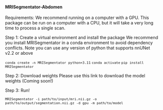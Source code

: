 #### **MRISegmentator-Abdomen**

Requirements: We recommend running on a computer with a GPU. This package can be run on a computer with a CPU, but it will take a very long time to process a single scan.

Step 1: Create a virtual environment and install the package
We recommend you install MRISegmentator in a conda environment to avoid dependency conflicts. Note you can use any version of python that supports nnUNet v2.2 or above

<font size="2"> `conda create -n MRISegmentator python=3.11` </font>
<font size="2"> `conda activate` </font>
<font size="2"> `pip install MRISegmentator` </font>

Step 2: Download weights
Please use this link to download the model weights (Coming soon!)

Step 3: Run!

<font size="2"> `MRISegmentator -i path/to/input/mri.nii.gz -o path/to/output/segmentation.nii.gz -d gpu -m path/to/model` </font>
